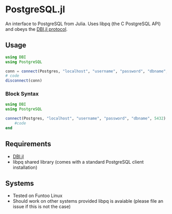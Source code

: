 # PostgreSQL.jl

An interface to PostgreSQL from Julia. Uses libpq (the C PostgreSQL API) and obeys the [DBI.jl protocol](https://github.com/johnmyleswhite/DBI.jl).


## Usage

```julia
using DBI
using PostgreSQL

conn = connect(Postgres, "localhost", "username", "password", "dbname", 5432)
# code
disconnect(conn)
```

### Block Syntax

```julia
using DBI
using PostgreSQL

connect(Postgres, "localhost", "username", "password", "dbname", 5432) do conn
	#code
end
```


## Requirements

* [DBI.jl](https://github.com/johnmyleswhite/DBI.jl)
* libpq shared library (comes with a standard PostgreSQL client installation)


## Systems

* Tested on Funtoo Linux
* Should work on other systems provided libpq is avaiable (please file an issue if this is not the case)
